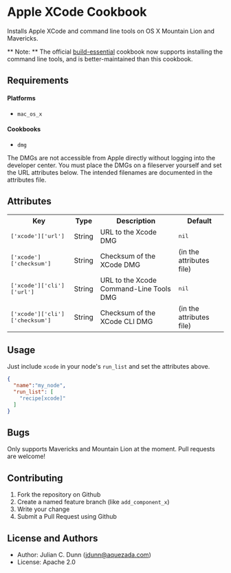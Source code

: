 Apple XCode Cookbook
==============

Installs Apple XCode and command line tools on OS X Mountain Lion and Mavericks.

** Note: ** The official [build-essential](http://ckbk.it/build-essential) cookbook now supports installing the command line tools, and is better-maintained than this cookbook.

Requirements
------------

#### Platforms

* `mac_os_x`

#### Cookbooks

* `dmg`

The DMGs are not accessible from Apple directly without logging into the developer center.
You must place the DMGs on a fileserver yourself and set the URL attributes below.
The intended filenames are documented in the attributes file.

Attributes
----------

<table>
  <tr>
    <th>Key</th>
    <th>Type</th>
    <th>Description</th>
    <th>Default</th>
  </tr>
  <tr>
    <td><tt>['xcode']['url']</tt></td>
    <td>String</td>
    <td>URL to the Xcode DMG</td>
    <td><tt>nil</tt></td>
  </tr>
  <tr>
    <td><tt>['xcode']['checksum']</tt></td>
    <td>String</td>
    <td>Checksum of the XCode DMG</td>
    <td>(in the attributes file)</td>
  </tr>
  <tr>
    <td><tt>['xcode']['cli']['url']</tt></td>
    <td>String</td>
    <td>URL to the Xcode Command-Line Tools DMG</td>
    <td><tt>nil</tt></td>
  </tr>
  <tr>
    <td><tt>['xcode']['cli']['checksum']</tt></td>
    <td>String</td>
    <td>Checksum of the XCode CLI DMG</td>
    <td>(in the attributes file)</td>
  </tr>
</table>

Usage
-----

Just include `xcode` in your node's `run_list` and set the attributes above.

```json
{
  "name":"my_node",
  "run_list": [
    "recipe[xcode]"
  ]
}
```

Bugs
----

Only supports Mavericks and Mountain Lion at the moment. Pull requests
are welcome!

Contributing
------------

1. Fork the repository on Github
2. Create a named feature branch (like `add_component_x`)
3. Write your change
4. Submit a Pull Request using Github

License and Authors
-------------------

* Author: Julian C. Dunn (<jdunn@aquezada.com>)
* License: Apache 2.0
